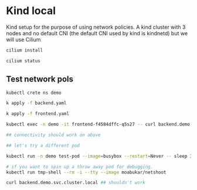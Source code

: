 # Kind local

Kind setup for the purpose of using network policies. A kind cluster with 3 nodes and no default CNI (the default CNI used by kind is kindnetd) but we will use Cilium

```bash
cilium install

cilium status
```

## Test network pols

```bash
kubectl crete ns demo

k apply -f backend.yaml

k apply -f frontend.yaml

kubectl exec -n demo -it frontend-f4584dffc-q5s27 -- curl backend.demo.svc.cluster.local

## connectivity should work on above

## let's try a different pod

kubectl run -n demo test-pod --image=busybox --restart=Never -- sleep 3600

# if you want to spin up a throw away pod for debugging.
kubectl run tmp-shell --rm -i --tty --image moabukar/netshoot

curl backend.demo.svc.cluster.local ## shouldn't work

```
